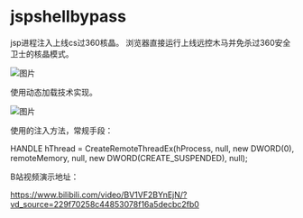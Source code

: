 # jspshellbypass
jsp进程注入上线cs过360核晶。
浏览器直接运行上线远控木马并免杀过360安全卫士的核晶模式。

![图片](https://github.com/user-attachments/assets/a549e340-2943-49a3-bb5d-d0e335276ce2)

使用动态加载技术实现。

![图片](https://github.com/user-attachments/assets/9fcbd086-ba5e-47ad-ba83-180fe4435ef2)

使用的注入方法，常规手段：

HANDLE hThread = CreateRemoteThreadEx(hProcess, null, new DWORD(0), remoteMemory, null, new DWORD(CREATE_SUSPENDED), null);

B站视频演示地址：

https://www.bilibili.com/video/BV1VF2BYnEjN/?vd_source=229f70258c44853078f16a5decbc2fb0


